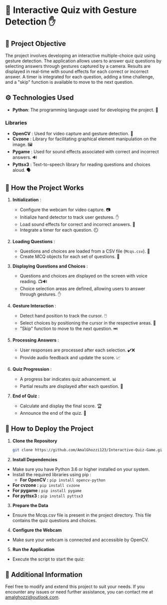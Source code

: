 # 🧠 Interactive Quiz with Gesture Detection ✋

## 🎯 Project Objective

The project involves developing an interactive multiple-choice quiz using gesture detection. The application allows users to answer quiz questions by selecting answers through gestures captured by a camera. Results are displayed in real-time with sound effects for each correct or incorrect answer. A timer is integrated for each question, adding a time challenge, and a "skip" function is available to move to the next question.
## ⚙️ Technologies Used

- **Python**: The programming language used for developing the project. 🐍

### Libraries

- **OpenCV** : Used for video capture and gesture detection. 🎥
- **Cvzone** : Library for facilitating graphical element manipulation on the image. 🖼️
- **Pygame** : Used for sound effects associated with correct and incorrect answers. 🔊
- **Pyttsx3** : Text-to-speech library for reading questions and choices aloud. 🗣️


## 🚀 How the Project Works

1. **Initialization** :
   - Configure the webcam for video capture. 📷
   - Initialize hand detector to track user gestures. ✋
   - Load sound effects for correct and incorrect answers. 🎵
   - Integrate a timer for each question. ⏲️

2. **Loading Questions** :
   - Questions and choices are loaded from a CSV file (`Mcqs.csv`). 📄
   - Create MCQ objects for each set of questions. 📝

3. **Displaying Questions and Choices** :
   - Questions and choices are displayed on the screen with voice reading. 📺🔊
   - Choice selection areas are defined, allowing users to answer through gestures. ✋

4. **Gesture Interaction** :
   - Detect hand position to track the cursor. 🖱️
   - Select choices by positioning the cursor in the respective areas. 📍
   - "Skip" function to move to the next question. ⏭️

5. **Processing Answers** :
   - User responses are processed after each selection. ✔️❌
   - Provide audio feedback and update the score. 📈

6. **Quiz Progression** :
   - A progress bar indicates quiz advancement. 📊
   - Partial results are displayed after each question. 🔢

7. **End of Quiz** :
   - Calculate and display the final score. 🏆
   - Announce the end of the quiz. 🎉
## 🚀 How to Deploy the Project

1. **Clone the Repository**
   ```bash
   git clone https://github.com/AmalGhozzi123/Interactive-Quiz-Game.git
2. **Install Dependencies**
- Make sure you have Python 3.6 or higher installed on your system.
- Install the required libraries using pip :
  - **For OpenCV :**
  `pip install opencv-python`
- **For cvzone :**
  `pip install cvzone`
- **For pygame :**
  `pip install pygame`
- **For pyttsx3 :**
  `pip install pyttsx3`


3. **Prepare the Data**
- Ensure the Mcqs.csv file is present in the project directory. This file contains the quiz questions and choices.

4. **Configure the Webcam**
- Make sure your webcam is connected and accessible by OpenCV.

5. **Run the Application**
- Execute the script to start the quiz:

## 🧩 Additional Information
Feel free to modify and extend this project to suit your needs. If you encounter any issues or need further assistance, you can contact me at amalghozzi@outlook.com.
